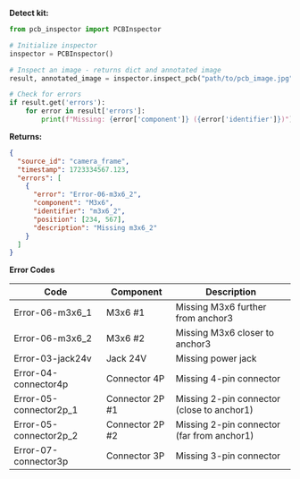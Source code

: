 **Detect kit:**
```python
from pcb_inspector import PCBInspector

# Initialize inspector
inspector = PCBInspector()

# Inspect an image - returns dict and annotated image
result, annotated_image = inspector.inspect_pcb("path/to/pcb_image.jpg")

# Check for errors
if result.get('errors'):
    for error in result['errors']:
        print(f"Missing: {error['component']} ({error['identifier']})")
```

**Returns:**
```json
{
  "source_id": "camera_frame",
  "timestamp": 1723334567.123,
  "errors": [
    {
      "error": "Error-06-m3x6_2",
      "component": "M3x6",
      "identifier": "m3x6_2",
      "position": [234, 567],
      "description": "Missing m3x6_2"
    }
  ]
}
```

**Error Codes**

| Code | Component | Description |
|------|-----------|-------------|
| Error-06-m3x6_1 | M3x6 #1 | Missing M3x6 further from anchor3 |
| Error-06-m3x6_2 | M3x6 #2 | Missing M3x6 closer to anchor3 |
| Error-03-jack24v | Jack 24V | Missing power jack |
| Error-04-connector4p | Connector 4P | Missing 4-pin connector |
| Error-05-connector2p_1 | Connector 2P #1 | Missing 2-pin connector (close to anchor1) |
| Error-05-connector2p_2 | Connector 2P #2 | Missing 2-pin connector (far from anchor1) |
| Error-07-connector3p | Connector 3P | Missing 3-pin connector |



